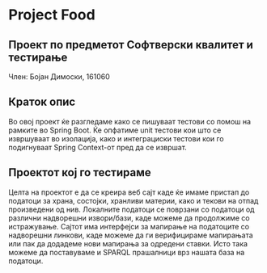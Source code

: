 # Project Food
## Проект по предметот Софтверски квалитет и тестирање
Член: Бојан Димоски, 161060

## Краток опис

Во овој проект ќе разгледаме како се пишуваат тестови со помош на рамките во Spring Boot. Ќе опфатиме unit тестови кои што се извршуваат во изолација, како и интеграциски тестови кои го подигнуваат Spring Context-от пред да се извршат.

## Проектот кој го тестираме

Целта на проектот е да се креира веб сајт каде ќе имаме пристап до податоци за храна, состојки, хранливи материи, како и текови на отпад 
произведени од нив. Локалните податоци се поврзани со податоци од различни надворешни извори/бази, каде можеме да продолжиме со 
истражување. Сајтот има интерфејси за мапирање на податоците со надворешни линкови, каде можеме да ги верифицираме мапирањата 
или пак да додадеме нови мапирања за одредени ставки. Исто така можеме да поставуваме и SPARQL прашалници врз нашата база на податоци.